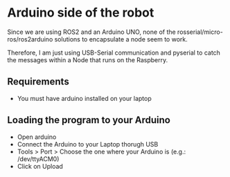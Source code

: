 # Arduino side of the robot
Since we are using ROS2 and an Arduino UNO, none of the rosserial/micro-ros/ros2arduino solutions to encapsulate a node seem to work.

Therefore, I am just using USB-Serial communication and pyserial to catch the messages within a Node that runs on the Raspberry.

## Requirements
- You must have arduino installed on your laptop

## Loading the program to your Arduino
- Open arduino
- Connect the Arduino to your Laptop thorugh USB
- Tools > Port > Choose the one where your Arduino is (e.g.: /dev/ttyACM0)
- Click on Upload



